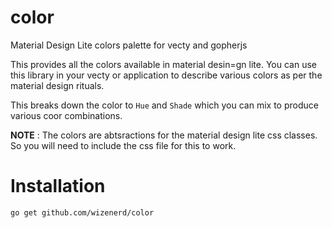 # color
Material Design Lite colors palette for vecty and gopherjs

This provides all the colors available in material desin=gn lite. You can use this  library in your vecty or application to describe various colors as per the material design rituals.

This breaks down the color to `Hue` and `Shade`  which you can mix to produce various coor combinations.

__NOTE__ : The colors are abtsractions for the material design lite css classes. So you will need to include the css file for this to work.

# Installation

    go get github.com/wizenerd/color